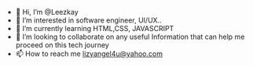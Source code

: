 - 👋 Hi, I’m @Leezkay
- 👀 I’m interested in software engineer, UI/UX..
- 🌱 I’m currently learning HTML,CSS, JAVASCRIPT
- 💞️ I’m looking to collaborate on any useful Information that can help me proceed on this tech journey
- 📫 How to reach me lizyangel4u@yahoo.com

<!---
Leezkay/Leezkay is a ✨ special ✨ repository because its `README.md` (this file) appears on your GitHub profile.
You can click the Preview link to take a look at your changes.
--->
